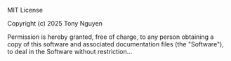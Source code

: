 MIT License

Copyright (c) 2025 Tony Nguyen

Permission is hereby granted, free of charge, to any person obtaining a copy
of this software and associated documentation files (the "Software"), to deal
in the Software without restriction...
